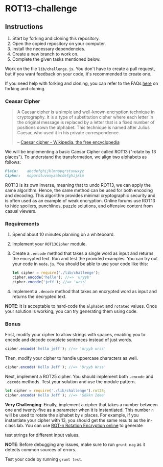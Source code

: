 # ROT13-challenge

## Instructions

1. Start by forking and cloning this repository.
1. Open the copied repository on your computer.
1. Install the necessary dependencies.
1. Create a new branch to work on.
1. Complete the given tasks mentioned below.

Work on the file `lib/challenge.js`. You don't have to create a pull request, but if you want feedback on your code, it's recommended to create one.

If you need help with forking and cloning, you can refer to the FAQs [here](https://git.generalassemb.ly/ga-wdi-boston/meta/wiki/) on forking and cloning.

### Ceasar Cipher

> A Caesar cipher is a simple and well-known encryption technique in cryptography. It is a type of substitution cipher where each letter in the original message is replaced by a letter that is a fixed number of positions down the alphabet. This technique is named after Julius Caesar, who used it in his private correspondence.
>
> – [Caesar cipher - Wikipedia, the free encyclopedia](http://en.wikipedia.org/wiki/Caesar_cipher)

We will be implementing a basic Caesar Cipher called ROT13 ("rotate by 13 places"). To understand the transformation, we align two alphabets as follows:

```md
Plain:    abcdefghijklmnopqrstuvwxyz
Cipher:   nopqrstuvwxyzabcdefghijklm
```

ROT13 is its own inverse, meaning that to undo ROT13, we can apply the same algorithm. Hence, the same method can be used for both encoding and decoding. This algorithm provides minimal cryptographic security and is often used as an example of weak encryption. Online forums use ROT13 to hide spoilers, punchlines, puzzle solutions, and offensive content from casual viewers.

### Requirements

1. Spend about 10 minutes planning on a whiteboard.
1. Implement your `ROT13Cipher` module.
1. Create a `.encode` method that takes a single word as input and returns the encrypted text. Run and test the provided examples. You can try out your code in `node.js`. You should be able to use your code like this:

    ```js
    let cipher = require('./lib/challenge');
    cipher.encode('hello'); //=> 'uryyb'
    cipher.encode('jeff'); //=> 'wrss'
    ```

1. Implement a `.decode` method that takes an encrypted word as input and returns the decrypted text.

**NOTE**: It is acceptable to hard-code the `alphabet` and `rotated` values. Once your solution is working, you can try generating them using code.

### Bonus

First, modify your cipher to allow strings with spaces, enabling you to encode and decode complete sentences instead of just words.

```js
cipher.encode('hello jeff'); //=> 'uryyb wrss'
```

Then, modify your cipher to handle uppercase characters as well.

```js
cipher.encode('Hello Jeff'); //=> 'Uryyb Wrss'
```

Next, implement a ROT25 cipher. You should implement both `.encode` and `.decode` methods. Test your solution and use the module pattern.

```js
let cipher = require('./lib/challenge').rot25;
cipher.encode('Hello Jeff'); //=> 'Gdkkn Idee'
```

**Very Challenging**: Finally, implement a cipher that takes a number between one and twenty-five as a parameter when it is instantiated. This number `n` will be used to rotate the alphabet by `n` places. For example, if you instantiate your cipher with 13, you should get the same results as the in-class lab. You can use [ROT-n Rotation Encryption online](http://www.rot-n.com/) to generate

 test strings for different input values.

**NOTE**: Before debugging any issues, make sure to run `grunt nag` as it detects common sources of errors.

Test your code by running `grunt test`.
